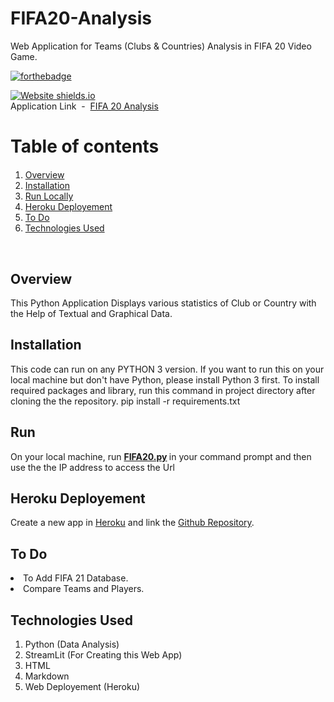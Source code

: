 # FIFA20-Analysis
Web Application for Teams (Clubs & Countries) Analysis in FIFA 20 Video Game. <br>

[![forthebadge](https://forthebadge.com/images/badges/made-with-crayons.svg)](https://www.linkedin.com/in/305kishan/)

[![Website shields.io](https://img.shields.io/website-up-down-green-red/http/shields.io.svg)](https://analysis-fifa20.herokuapp.com/)<br>
Application Link &nbsp;-&nbsp; [FIFA 20 Analysis](https://analysis-fifa20.herokuapp.com/)


<h1>Table of contents</h1>

<div class="alert alert-block alert-info" style="margin-top: 20px">
    <ol>
        <li><a href="#overview">Overview</a></li>
        <li><a href="#installation">Installation</a></li>
        <li><a href="#run">Run Locally</a></li>
        <li><a href="#heroku">Heroku Deployement</a></li>
        <li><a href="#todo">To Do</a></li>
        <li><a href="#technologies">Technologies Used</a></li>
    </ol>
</div>
<br>

<div id="about_dataset">
            <h2>Overview</h2>
This Python Application Displays various statistics of Club or Country with the Help of Textual and Graphical Data.
</div>

## Installation
This code can run on any PYTHON 3 version. If you want to run this on your local machine but don't have Python, please install Python 3 first. To install required packages and library, run this command in project directory after cloning the the repository.
            pip install -r requirements.txt
            
## Run
On your local machine, run <b> [FIFA20.py](https://github.com/305kishan/FIFA20-Analysis/blob/main/FIFA20.py) </b> in your command prompt and then use the the IP address to access the Url

## Heroku Deployement
Create a new app in [Heroku](https://www.heroku.com/) and link the [Github Repository](https://github.com/305kishan/FIFA20-Analysis).

## To Do
<li>To Add FIFA 21 Database.
<li>Compare Teams and Players.
            
## Technologies Used
1. Python (Data Analysis)
2. StreamLit (For Creating this Web App)
3. HTML
4. Markdown
5. Web Deployement (Heroku)
